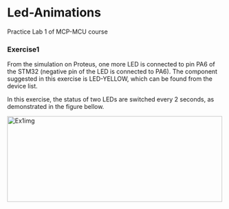 # Led-Animations
Practice Lab 1 of MCP-MCU course

### Exercise1
From the simulation on Proteus, one more LED is connected to pin PA6 of the STM32 (negative pin of the LED is connected to PA6). The component suggested in this exercise is LED-YELLOW, which can be found from the device list.

In this exercise, the status of two LEDs are switched every 2 seconds, as demonstrated in the figure bellow.

<img width="500" height="200" alt="Ex1img" src="https://github.com/user-attachments/assets/dabe5649-9e5c-4cd3-adbf-30a0f90097f2" />
